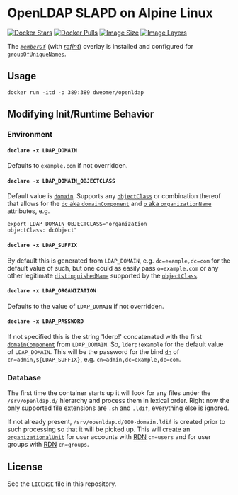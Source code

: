 # OpenLDAP SLAPD on Alpine Linux

[![Docker Stars](https://img.shields.io/docker/stars/dweomer/openldap.svg)][hub]
[![Docker Pulls](https://img.shields.io/docker/pulls/dweomer/openldap.svg)][hub]
[![Image Size](https://img.shields.io/imagelayers/image-size/dweomer/openldap/latest.svg)][layers]
[![Image Layers](https://img.shields.io/imagelayers/layers/dweomer/openldap/latest.svg)][layers]

The [_`memberOf`_](http://www.openldap.org/software/man.cgi?query=slapo-memberof&sektion=5) (with [_refint_](http://www.openldap.org/software/man.cgi?query=slapo-refint&sektion=5)) overlay is installed and configured for [`groupOfUniqueNames`](https://tools.ietf.org/html/rfc4519#section-3.6).

## Usage
```
docker run -itd -p 389:389 dweomer/openldap
```

## Modifying Init/Runtime Behavior
### Environment
#### `declare -x LDAP_DOMAIN`
Defaults to `example.com` if not overridden.

#### `declare -x LDAP_DOMAIN_OBJECTCLASS`
Default value is [`domain`](https://tools.ietf.org/html/rfc4524#section-3.4). Supports any [`objectClass`](https://tools.ietf.org/html/rfc4512#section-3.3) or combination thereof that allows for the [`dc` aka `domainComponent`](https://tools.ietf.org/html/rfc4519#section-2.4) and [`o` aka `organizationName`](https://tools.ietf.org/html/rfc4519#section-2.19) attributes, e.g.

```
export LDAP_DOMAIN_OBJECTCLASS="organization
objectClass: dcObject"
```

#### `declare -x LDAP_SUFFIX`
By default this is generated from `LDAP_DOMAIN`, e.g. `dc=example,dc=com` for the default value of such, but one could as easily pass `o=example.com` or any other legitimate [`distinguishedName`](https://tools.ietf.org/html/rfc4512#section-2.3.2) supported by the [`objectClass`](https://tools.ietf.org/html/rfc4512#section-3.3).

#### `declare -x LDAP_ORGANIZATION`
Defaults to the value of `LDAP_DOMAIN` if not overridden.

#### `declare -x LDAP_PASSWORD`
If not specified this is the string 'lderp!' concatenated with the first [`domainComponent`](https://tools.ietf.org/html/rfc4519#section-2.4) from `LDAP_DOMAIN`. So, `lderp!example` for the default value of `LDAP_DOMAIN`. This will be the password for the bind [`dn`](https://tools.ietf.org/html/rfc4512#section-2.3.2) of `cn=admin,${LDAP_SUFFIX}`, e.g. `cn=admin,dc=example,dc=com`.

### Database
The first time the container starts up it will look for any files under the `/srv/openldap.d/` hierarchy and process them in lexical order. Right now the only supported file extensions are `.sh` and `.ldif`, everything else is ignored.

If not already present, `/srv/openldap.d/000-domain.ldif` is created prior to such processing so that it will be picked up. This will create an [`organizationalUnit`](https://tools.ietf.org/html/rfc4519#section-3.11) for user accounts with [RDN](https://tools.ietf.org/html/rfc4512#section-2.3.1) `cn=users` and for user groups with [RDN](https://tools.ietf.org/html/rfc4512#section-2.3.1) `cn=groups`.

## License

See the `LICENSE` file in this repository.

[hub]: https://hub.docker.com/r/dweomer/openldap/
[issues]: https://github.com/dweomer/dockerfiles-openldap/issues
[layers]: https://imagelayers.io/?images=dweomer/openldap:latest
